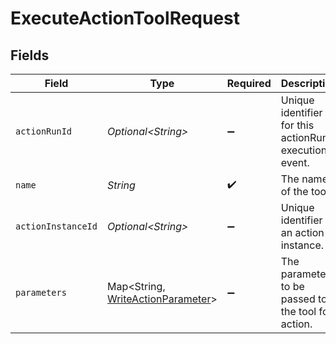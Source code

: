 # ExecuteActionToolRequest


## Fields

| Field                                                                                 | Type                                                                                  | Required                                                                              | Description                                                                           |
| ------------------------------------------------------------------------------------- | ------------------------------------------------------------------------------------- | ------------------------------------------------------------------------------------- | ------------------------------------------------------------------------------------- |
| `actionRunId`                                                                         | *Optional\<String>*                                                                   | :heavy_minus_sign:                                                                    | Unique identifier for this actionRun execution event.                                 |
| `name`                                                                                | *String*                                                                              | :heavy_check_mark:                                                                    | The name of the tool.                                                                 |
| `actionInstanceId`                                                                    | *Optional\<String>*                                                                   | :heavy_minus_sign:                                                                    | Unique identifier of an action instance.                                              |
| `parameters`                                                                          | Map\<String, [WriteActionParameter](../../models/components/WriteActionParameter.md)> | :heavy_minus_sign:                                                                    | The parameters to be passed to the tool for action.                                   |
